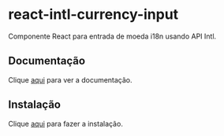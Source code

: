 # react-intl-currency-input

Componente React para entrada de moeda i18n usando API Intl.

## Documentação

Clique [aqui](https://github.com/thiagozanetti/react-intl-currency-input) para ver a documentação.

## Instalação

Clique [aqui](https://www.npmjs.com/package/react-intl-currency-input) para fazer a instalação.